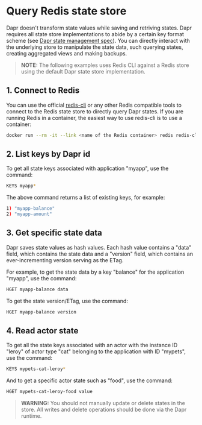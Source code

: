 # Query Redis state store

Dapr doesn't transform state values while saving and retriving states. Dapr requires all state store implementations to abide by a certain key format scheme (see [Dapr state management spec](https://github.com/dapr/spec/blob/master/state.md)). You can directly interact with the underlying store to manipulate the state data, such querying states, creating aggregated views and making backups.

>**NOTE:** The following examples uses Redis CLI against a Redis store using the default Dapr state store implementation. 

## 1. Connect to Redis

You can use the official [redis-cli](https://redis.io/topics/rediscli) or any other Redis compatible tools to connect to the Redis state store to directly query Dapr states. If you are running Redis in a container, the easiest way to use redis-cli is to use a container:

```bash
docker run --rm -it --link <name of the Redis container> redis redis-cli -h <name of the Redis container>
```
## 2. List keys by Dapr id

To get all state keys associated with application "myapp", use the command:

```bash
KEYS myapp*
```

The above command returns a list of existing keys, for example:
```bash
1) "myapp-balance"
2) "myapp-amount"
```

## 3. Get specific state data

Dapr saves state values as hash values. Each hash value contains a "data" field, which contains the state data and a "version" field, which contains an ever-incrementing version serving as the ETag.

For example, to get the state data by a key "balance" for the application "myapp", use the command:

```bash
HGET myapp-balance data
```

To get the state version/ETag, use the command:
```bash
HGET myapp-balance version
```
## 4. Read actor state

To get all the state keys associated with an actor with the instance ID "leroy" of actor type "cat" belonging to the application with ID "mypets", use the command:

```bash
KEYS mypets-cat-leroy*
```
And to get a specific actor state such as "food", use the command:

```bash
HGET mypets-cat-leroy-food value
```

> **WARNING:** You should not manually update or delete states in the store. All writes and delete operations should be done via the Dapr runtime.
